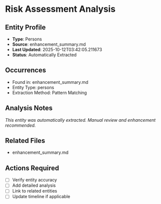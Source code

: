 # Risk Assessment Analysis

## Entity Profile
- **Type**: Persons
- **Source**: enhancement_summary.md
- **Last Updated**: 2025-10-12T03:42:05.211673
- **Status**: Automatically Extracted

## Occurrences
- Found in: enhancement_summary.md
- Entity Type: persons
- Extraction Method: Pattern Matching

## Analysis Notes
*This entity was automatically extracted. Manual review and enhancement recommended.*

## Related Files
- enhancement_summary.md

## Actions Required
- [ ] Verify entity accuracy
- [ ] Add detailed analysis
- [ ] Link to related entities
- [ ] Update timeline if applicable
